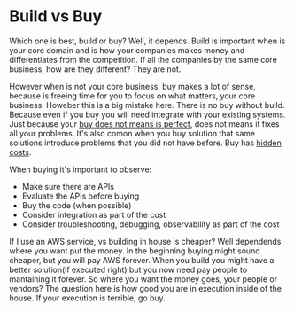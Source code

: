 # Build vs Buy

Which one is best, build or buy? Well, it depends. Build is important when is your core domain and is how your companies makes money and differentiates from the competition. If all the companies by the same core business, how are they different? They are not. 

However when is not your core business, buy makes a lot of sense, because is freeing time for you to focus on what matters, your core business. Howeber this is a big mistake here. There is no buy without build. Because even if you buy you will need integrate with your existing systems. Just because your [buy does not means is perfect](https://diego-pacheco.blogspot.com/2024/12/proprietary-systems-and-distributed.html), does not means it fixes all your problems. It's also comon when you buy solution that same solutions introduce problems that you did not have before. Buy has [hidden costs](https://diego-pacheco.blogspot.com/2020/06/software-architecture-hidden-costs.html).

When buying it's important to observe:
* Make sure there are APIs
* Evaluate the APIs before buying
* Buy the code (when possible)
* Consider integration as part of the cost
* Consider troubleshooting, debugging, observability as part of the cost

If I use an AWS service, vs building in house is cheaper? Well dependends where you want put the money. In the beginning buying might sound cheaper, but you will pay AWS forever. When you build you might have a better solution(if executed right) but you now need pay people to mantaining it forever. So where you want the money goes, your people or vendors? The question here is how good you are in execution inside of the house. If your execution is terrible, go buy.